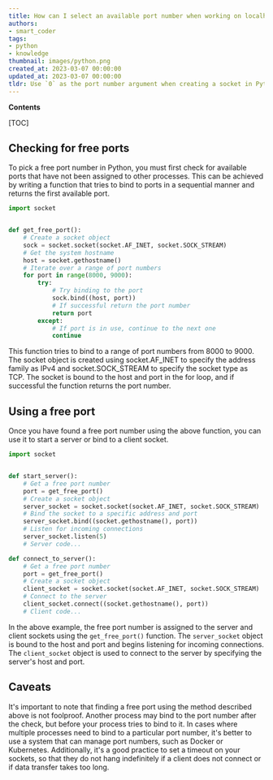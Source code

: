 ```yaml
---
title: How can I select an available port number when working on localhost?
authors:
- smart_coder
tags:
- python
- knowledge
thumbnail: images/python.png
created_at: 2023-03-07 00:00:00
updated_at: 2023-03-07 00:00:00
tldr: Use `0` as the port number argument when creating a socket in Python, and the operating system will automatically select a free port number.
---
```


**Contents**

[TOC]

## Checking for free ports

To pick a free port number in Python, you must first check for available ports that have not been assigned to other processes. This can be achieved by writing a function that tries to bind to ports in a sequential manner and returns the first available port.

```python
import socket


def get_free_port():
    # Create a socket object
    sock = socket.socket(socket.AF_INET, socket.SOCK_STREAM)
    # Get the system hostname
    host = socket.gethostname()
    # Iterate over a range of port numbers
    for port in range(8000, 9000):
        try:
            # Try binding to the port
            sock.bind((host, port))
            # If successful return the port number
            return port
        except:
            # If port is in use, continue to the next one
            continue
```

This function tries to bind to a range of port numbers from 8000 to 9000. The socket object is created using socket.AF_INET to specify the address family as IPv4 and socket.SOCK_STREAM to specify the socket type as TCP. The socket is bound to the host and port in the for loop, and if successful the function returns the port number.


## Using a free port

Once you have found a free port number using the above function, you can use it to start a server or bind to a client socket.

```python
import socket


def start_server():
    # Get a free port number
    port = get_free_port()
    # Create a socket object
    server_socket = socket.socket(socket.AF_INET, socket.SOCK_STREAM)
    # Bind the socket to a specific address and port
    server_socket.bind((socket.gethostname(), port))
    # Listen for incoming connections
    server_socket.listen(5)
    # Server code...

def connect_to_server():
    # Get a free port number
    port = get_free_port()
    # Create a socket object
    client_socket = socket.socket(socket.AF_INET, socket.SOCK_STREAM)
    # Connect to the server
    client_socket.connect((socket.gethostname(), port))
    # Client code...
```

In the above example, the free port number is assigned to the server and client sockets using the `get_free_port()` function. The `server_socket` object is bound to the host and port and begins listening for incoming connections. The `client_socket` object is used to connect to the server by specifying the server's host and port.


## Caveats

It's important to note that finding a free port using the method described above is not foolproof. Another process may bind to the port number after the check, but before your process tries to bind to it. In cases where multiple processes need to bind to a particular port number, it's better to use a system that can manage port numbers, such as Docker or Kubernetes. Additionally, it's a good practice to set a timeout on your sockets, so that they do not hang indefinitely if a client does not connect or if data transfer takes too long.

